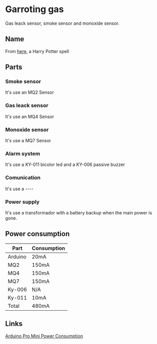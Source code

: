 # Garroting gas
Gas leack sensor, smoke sensor and monoxide sensor.

## Name
From [here](https://harrypotter.fandom.com/wiki/Garrotting_Gas), a Harry Potter spell

## Parts

### Smoke sensor

It's use an MQ2 Sensor

### Gas leack sensor

It's use an MQ4 Sensor

### Monoxide sensor

It's use a MQ7 Sensor

### Alarm system

It's use a KY-011 bicolor led and a KY-006 passive buzzer

### Comunication

It's use a ----

### Power supply

It's use a transformador with a battery backup when the main power is gone.

## Power consumption

| Part    | Consumption |
|---------|-------------|
| Arduino |  20mA       |
| MQ2     | 150mA       |
| MQ4     | 150mA       |
| MQ7     | 150mA       |
| Ky-006  |  N/A        |
| Ky-011  |  10mA       |
|  Total  |       480mA |


## Links

[Arduino Pro Mini Power Consumption](http://www.home-automation-community.com/arduino-low-power-how-to-run-atmega328p-for-a-year-on-coin-cell-battery/)